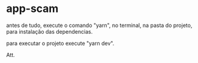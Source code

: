 # app-scam

antes de tudo, execute o comando "yarn", no terminal, na pasta do projeto, para instalação das dependencias.

para executar o projeto execute "yarn dev".


Att.
